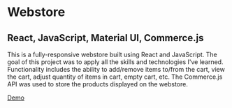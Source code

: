 # Webstore

## React, JavaScript, Material UI, Commerce.js

This is a fully-responsive webstore built using React and JavaScript. The goal of this project was to apply all the skills and technologies I've learned. Functionality includes the ability to add/remove items to/from the cart, view the cart, adjust quantity of items in cart, empty cart, etc. The Commerce.js API was used to store the products displayed on the webstore.

[Demo](https://alex-web-store.netlify.app/)



